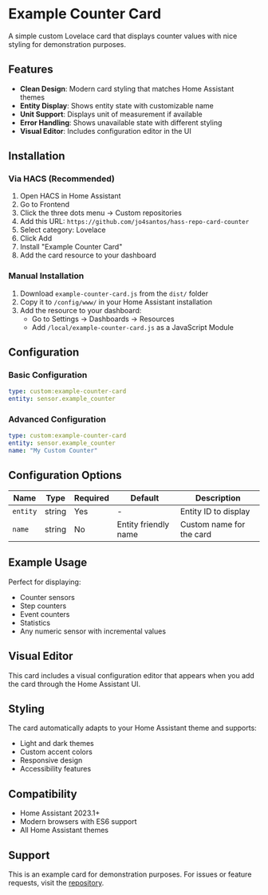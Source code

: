 # Example Counter Card

A simple custom Lovelace card that displays counter values with nice styling for demonstration purposes.

## Features

- **Clean Design**: Modern card styling that matches Home Assistant themes
- **Entity Display**: Shows entity state with customizable name
- **Unit Support**: Displays unit of measurement if available
- **Error Handling**: Shows unavailable state with different styling
- **Visual Editor**: Includes configuration editor in the UI

## Installation

### Via HACS (Recommended)

1. Open HACS in Home Assistant
2. Go to Frontend
3. Click the three dots menu → Custom repositories
4. Add this URL: `https://github.com/jo4santos/hass-repo-card-counter`
5. Select category: Lovelace
6. Click Add
7. Install "Example Counter Card"
8. Add the card resource to your dashboard

### Manual Installation

1. Download `example-counter-card.js` from the `dist/` folder
2. Copy it to `/config/www/` in your Home Assistant installation
3. Add the resource to your dashboard:
   - Go to Settings → Dashboards → Resources
   - Add `/local/example-counter-card.js` as a JavaScript Module

## Configuration

### Basic Configuration

```yaml
type: custom:example-counter-card
entity: sensor.example_counter
```

### Advanced Configuration

```yaml
type: custom:example-counter-card
entity: sensor.example_counter
name: "My Custom Counter"
```

## Configuration Options

| Name | Type | Required | Default | Description |
|------|------|----------|---------|-------------|
| `entity` | string | Yes | - | Entity ID to display |
| `name` | string | No | Entity friendly name | Custom name for the card |

## Example Usage

Perfect for displaying:
- Counter sensors
- Step counters
- Event counters
- Statistics
- Any numeric sensor with incremental values

## Visual Editor

This card includes a visual configuration editor that appears when you add the card through the Home Assistant UI.

## Styling

The card automatically adapts to your Home Assistant theme and supports:
- Light and dark themes
- Custom accent colors
- Responsive design
- Accessibility features

## Compatibility

- Home Assistant 2023.1+
- Modern browsers with ES6 support
- All Home Assistant themes

## Support

This is an example card for demonstration purposes. For issues or feature requests, visit the [repository](https://github.com/jo4santos/hass-repo).